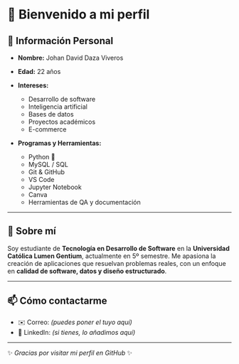 # 👋 Bienvenido a mi perfil

## 📌 Información Personal

- **Nombre:** Johan David Daza Viveros  
- **Edad:** 22 años  
- **Intereses:**  
  - Desarrollo de software  
  - Inteligencia artificial  
  - Bases de datos  
  - Proyectos académicos  
  - E-commerce  

- **Programas y Herramientas:**  
  - Python 🐍  
  - MySQL / SQL  
  - Git & GitHub  
  - VS Code  
  - Jupyter Notebook  
  - Canva  
  - Herramientas de QA y documentación  

---

## 🚀 Sobre mí
Soy estudiante de **Tecnología en Desarrollo de Software** en la **Universidad Católica Lumen Gentium**, actualmente en 5º semestre. Me apasiona la creación de aplicaciones que resuelvan problemas reales, con un enfoque en **calidad de software, datos y diseño estructurado**.  

---

## 📫 Cómo contactarme
- ✉️ Correo: *(puedes poner el tuyo aquí)*  
- 💼 LinkedIn: *(si tienes, lo añadimos aquí)*  

---

✨ _Gracias por visitar mi perfil en GitHub_ ✨
